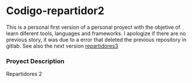 
# Codigo-repartidor2

This is a personal first version of a personal proyect with the objetive of learn diferent tools, languages and frameworks. 
I apologize if there are no previous story, it was due to a error that deleted the previous repository in gitlab.
See also the next version [repartidores3]()


### Proyect Description
Repartidores 2

